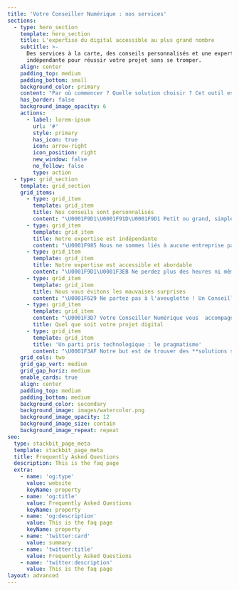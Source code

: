 ```yaml
---
title: 'Votre Conseiller Numérique : nos services'
sections:
  - type: hero_section
    template: hero_section
    title: L'expertise du digital accessible au plus grand nombre
    subtitle: >-
      Des services à la carte, des conseils personnalisés et une expertise
      indépendante pour réussir votre projet sans se tromper.
    align: center
    padding_top: medium
    padding_bottom: small
    background_color: primary
    content: "Par où commencer ? Quelle solution choisir ? Cet outil est-il vraiment adapté ? À qui faire appel ? Comment évaluer techniquement cette offre ? Le prix est-il justifié ? Voilà **autant de questions qu'on se pose souvent au démarrage d'un projet**. Le rôle de Votre Conseiller Numérique est justement d'y répondre. **Mettez toutes les chances de votre côté** pour réussir votre projet \U0001F3C6\n"
    has_border: false
    background_image_opacity: 6
    actions:
      - label: lorem-ipsum
        url: '#'
        style: primary
        has_icon: true
        icon: arrow-right
        icon_position: right
        new_window: false
        no_follow: false
        type: action
  - type: grid_section
    template: grid_section
    grid_items:
      - type: grid_item
        template: grid_item
        title: Nos conseils sont personnalisés
        content: "\U0001F9D1‍\U0001F91D‍\U0001F9D1 Petit ou grand, simple ou complexe, votre projet est unique et nous savons qu'il est important pour vous.\n\nAussi, nous privilégions toujours une écoute approfondie de votre besoin qui se traduit en recommandations claires, précises, et surtout opérationnelles !\n\nVotre Conseiller Numérique est un **interlocuteur unique qui mobilise notre réseau** de compétences pour répondre à vos questions ou suivre votre projet digital.\n"
      - type: grid_item
        template: grid_item
        title: Notre expertise est indépendante
        content: "\U0001F985 Nous ne sommes liés à aucune entreprise particulière, ne touchons aucune commission et n'avons aucun intérêt à vous orienter vers une solution qui ne vous correspondrait pas pleinement. Seul votre intérêt compte !\n\nVotre Conseiller Numérique est là pour **vous faire économisez du temps et de l'argent !** \n"
      - type: grid_item
        template: grid_item
        title: Notre expertise est accessible et abordable
        content: "\U0001F9D1‍\U0001F3EB Ne perdez plus des heures ni même des journées à lire tout et son contraire sur internet au point de ne plus savoir par où commencer. Une **veille technologique constante** nous permet d'identifier rapidement les solutions en adéquation avec votre projet.\n\nNe vous fiez pas seulement aux belles présentations PowerPoint, aux maquettes qui \"en jettent\" ou au baratin jargonneux qui n'est souvent là que pour vous impressionner. Nous, nous allons droit à l'essentiel et c'est aussi pour cela que **nos tarifs sont particulièrement abordables.**\n\nNous ne perdons pas de temps à rédiger un cahier de charges de deux cents pages que personne ne lit ou à vous produire de \"jolies slides\". Nos recommandations sont **claires, compréhensible et opérationnelles**.\n"
      - type: grid_item
        template: grid_item
        title: Nous vous évitons les mauvaises surprises
        content: "\U0001F629 Ne partez pas à l'aveuglette ! Un Conseiller Numérique, c'est la meilleure **garantie d'éviter les déconvenues** : les projets qui s'éternisent ou échouent, les prestataires qui vous font faux bond ou vous baladent, car le client de toute façon \"n'y comprend rien\".\n\nLa plupart des entreprises de services numériques font bien leur travail, pas nécessairement les plus grandes ou les plus connues. Mais les agences de communication digitale qui vous facturent des sommes exorbitantes pour un travail parfois très simple ne sont pas rares.\n\nQuoi de plus exaspérant qu'un prestataire qui, une fois le devis signé, fait preuve de mauvaise volonté avec des réponses du type : c'est difficile à faire, on a besoin de deux journées de développement supplémentaires, mais pas avant la semaine prochaine ; le dev est sur un autre projet ; ajoutez un ticket et je vais regarder ; je vous envoie un nouveau devis...\n"
      - type: grid_item
        template: grid_item
        content: "\U0001F3D7️ Votre Conseiller Numérique vous  accompagne sur tout type de projets : **site internet, application mobile, plateforme métier, publicité digitale,** référencement naturel, production de contenus, informatique réseau, sécurité de votre système d'information, protection des données personnelles, recherche de prestataires, analyse des offres, audits.\nÀ tout moment, il peut mobiliser notre réseau de compétences pour s'adapter à votre besoin et vous aider à faire les bons choix !\nQue votre projet soit gros ou petit, simple ou complexe, se monte à quelques centaines ou plusieurs dizaines de milliers d'euros, **nous déployons la même rigueur pour vous aider à le réussir.**\n"
        title: Quel que soit votre projet digital
      - type: grid_item
        template: grid_item
        title: 'Un parti pris technologique : le pragmatisme'
        content: "\U0001F3AF Notre but est de trouver des **solutions simples et efficaces** qui répondent à votre besoin, quelles soient sur votre poste de travail, votre réseau, votre mobile, chez un hébergeur ou dans le cloud.\n\nSi des solutions libres, bien documentées et adossées à des communautés actives, tant mieux ! Si elles sont à la fois **rapides, souples et solides**, c'est encore mieux ! Mais le meilleur parti pris est toujours celui du pragmatisme, c’est-à-dire la capacité à s'adapter au contexte et à faire le maximum avec les moyens dont on dispose.\n\nPour un même projet, les choix peuvent être radicalement différents. Parfois, une solution internalisée s'impose pour préserver votre indépendance ; d'autres fois un ou plusieurs outils cloud vous feront gagner énormément de temps.\n\nComme dans un **Rubiks Cub,** les combinaisons sont innombrables. Nous les évaluons et trouvons celles qui s'emboitent bien !\n"
    grid_cols: two
    grid_gap_vert: medium
    grid_gap_horiz: medium
    enable_cards: true
    align: center
    padding_top: medium
    padding_bottom: medium
    background_color: secondary
    background_image: images/watercolor.png
    background_image_opacity: 12
    background_image_size: contain
    background_image_repeat: repeat
seo:
  type: stackbit_page_meta
  template: stackbit_page_meta
  title: Frequently Asked Questions
  description: This is the faq page
  extra:
    - name: 'og:type'
      value: website
      keyName: property
    - name: 'og:title'
      value: Frequently Asked Questions
      keyName: property
    - name: 'og:description'
      value: This is the faq page
      keyName: property
    - name: 'twitter:card'
      value: summary
    - name: 'twitter:title'
      value: Frequently Asked Questions
    - name: 'twitter:description'
      value: This is the faq page
layout: advanced
---
```

